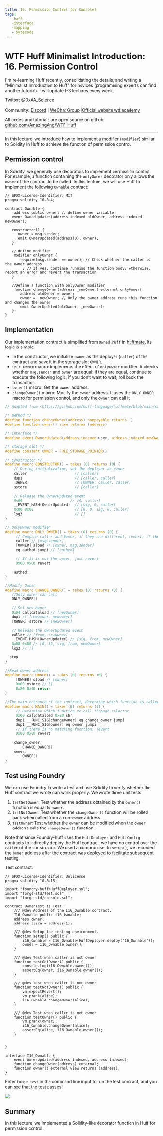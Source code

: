 ```yaml
---
title: 16. Permission Control (or Ownable)
tags:
   -huff
   -interface
   -mapping
   - bytecode
---
```


# WTF Huff Minimalist Introduction: 16. Permission Control

I'm re-learning Huff recently, consolidating the details, and writing a "Minimalist Introduction to Huff" for novices (programming experts can find another tutorial). I will update 1-3 lectures every week.

Twitter: [@0xAA_Science](https://twitter.com/0xAA_Science)

Community: [Discord](https://discord.gg/5akcruXrsk)｜[WeChat Group](https://docs.google.com/forms/d/e/1FAIpQLSe4KGT8Sh6sJ7hedQRuIYirOoZK_85miz3dw7vA1-YjodgJ-A/viewform?usp=sf_link) |[Official website wtf.academy](https://wtf.academy)

All codes and tutorials are open source on github: [github.com/AmazingAng/WTF-Huff](https://github.com/AmazingAng/WTF-Huff)

-----

In this lecture, we introduce how to implement a modifier (`modifier`) similar to Solidity in Huff to achieve the function of permission control.

## Permission control

In Solidity, we generally use decorators to implement permission control. For example, a function containing the `onlyOwner` decorator only allows the `owner` of the contract to be called. In this lecture, we will use Huff to implement the following `Ownable` contract:

```solidity
// SPDX-License-Identifier: MIT
pragma solidity ^0.8.4;

contract Ownable {
	address public owner; // define owner variable   
   event OwnerUpdated(address indexed oldOwner, address indexed newOwner);

   constructor() {
      owner = msg.sender;
      emit OwnerUpdated(address(0), owner);
   }

   // define modifier
    modifier onlyOwner {
       require(msg.sender == owner); // Check whether the caller is the owner address
       _; // If yes, continue running the function body; otherwise, report an error and revert the transaction
   }

   //Define a function with onlyOwner modifier
    function changeOwner(address _newOwner) external onlyOwner{
       address oldOwner = owner;
       owner = _newOwner; // Only the owner address runs this function and changes the owner
       emit OwnerUpdated(oldOwner, _newOwner);
   }
}
```

## Implementation

Our implementation contract is simplified from `Owned.huff` in [huffmate](https://github.com/huff-language/huffmate). Its logic is simple:

- In the constructor, we initialize `owner` as the deployer (`caller`) of the contract and save it in the storage slot `OWNER`.
- `ONLY_OWNER` macro: implements the effect of `onlyOwner` modifier. It checks whether `msg.sender` and `owner` are equal: if they are equal, continue to execute the following logic; if you don’t want to wait, roll back the transaction.
- `owner()` macro: Get the `owner` address.
- `changeOwner()` macro: Modify the `owner` address. It uses the `ONLY_OWNER` macro for permission control, and only the `owner` can call it.

```c
// Adapted from <https://github.com/huff-language/huffmate/blob/main/src/auth/Owned.huff>

/* method */
#define function changeOwner(address) nonpayable returns ()
#define function owner() view returns (address)

/* interface */
#define event OwnerUpdated(address indexed user, address indexed newOwner)

/* storage slot */
#define constant OWNER = FREE_STORAGE_POINTER()

/* Constructor */
#define macro CONSTRUCTOR() = takes (0) returns (0) {
    // During initialization, set the deployer as owner
    caller                      // [caller]
    dup1                        // [caller, caller]
    [OWNER]                     // [OWNER, caller, caller]
    sstore                      // [caller]

    // Release the OwnerUpdated event
    0x00                      // [0, caller]
    __EVENT_HASH(OwnerUpdated)  // [sig, 0, caller]
    0x00 0x00                   // [0, 0, sig, 0, caller]
    log3                        // []
}

// OnlyOwner modifier
#define macro ONLY_OWNER() = takes (0) returns (0) {
     // Compare caller and Owner, if they are different, revert; if they are the same, jump to auth and continue the next logic
     caller // [msg.sender]
     [OWNER] sload // [owner, msg.sender]
     eq authed jumpi // [authed]

     // If it is not the owner, just revert
     0x00 0x00 revert

    authed:
}

//Modify Owner
#define macro CHANGE_OWNER() = takes (0) returns (0) {
   //Only owner can call
   ONLY_OWNER()

   // Set new owner
   0x04 calldataload // [newOwner]
   dup1 // [newOwner, newOwner]
   [OWNER] sstore // [newOwner]

   // Release the OwnerUpdated event
   caller // [from, newOwner]
   __EVENT_HASH(OwnerUpdated) // [sig, from, newOwner]
   0x00 0x00 // [0, 32, sig, from, newOwner]
   log3 // []

  stop
}

//Read owner address
#define macro OWNER() = takes (0) returns (0) {
     [OWNER] sload // [owner]
     0x00 mstore // []
     0x20 0x00 return
}

//The main entrance of the contract, determine which function is called
#define macro MAIN() = takes (0) returns (0) {
     // Determine which function to call through selector
     0x00 calldataload 0xE0 shr
     dup1 __FUNC_SIG(changeOwner) eq change_owner jumpi
     dup1 __FUNC_SIG(owner) eq owner jumpi
     // If there is no matching function, revert
     0x00 0x00 revert

    change_owner:
        CHANGE_OWNER()
    owner:
        OWNER()
}
```

## Test using Foundry

We can use Foundry to write a test and use Solidity to verify whether the Huff contract we wrote can work properly. We wrote three unit tests

1. `testGetOwner`: Test whether the address obtained by the `owner()` function is equal to `owner`.
2. `testNotOwner`: Test whether the `changeOwner()` function will be rolled back when called from a non-`owner` address.
3. `testOwner`: Test whether the `owner` can be modified when the `owner` address calls the `changeOwner()` function.

Note that since Foundry-huff uses the `HuffDeployer` and `HuffConfig` contracts to indirectly deploy the Huff contract, we have no control over the `caller` of the constructor. We used a compromise. In `setUp()`, we recorded the `owner` address after the contract was deployed to facilitate subsequent testing.

Test contract:

```solidity
// SPDX-License-Identifier: Unlicense
pragma solidity ^0.8.15;

import "foundry-huff/HuffDeployer.sol";
import "forge-std/Test.sol";
import "forge-std/console.sol";

contract OwnerTest is Test {
    /// @dev Address of the I16_Ownable contract.
    I16_Ownable public i16_Ownable;
    address owner;
    address alice = address(1);

    /// @dev Setup the testing environment.
    function setUp() public {
        i16_Ownable = I16_Ownable(HuffDeployer.deploy("16_Ownable"));
        owner = i16_Ownable.owner();
    }

    /// @dev Test when caller is not owner
    function testGetOwner() public {
        console.log(i16_Ownable.owner());
        assertEq(owner, i16_Ownable.owner());
    }

    /// @dev Test when caller is not owner
    function testNotOwner() public {
        vm.expectRevert();
        vm.prank(alice);
        i16_Ownable.changeOwner(alice);
    }

    /// @dev Test when caller is not owner
    function testOwner() public {
        vm.prank(owner);
        i16_Ownable.changeOwner(alice);
        assertEq(alice, i16_Ownable.owner());
    }


}

interface I16_Ownable {
	event OwnerUpdated(address indexed, address indexed);
	function changeOwner(address) external;
	function owner() external view returns (address);
}
```

Enter `forge test` in the command line input to run the test contract, and you can see that the test passes!

![](./img/16-1.png)


## Summary

In this lecture, we implemented a Solidity-like decorator function in Huff for permission control.
